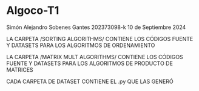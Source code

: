 # Algoco-T1
Simón Alejandro Sobenes Gantes
202373098-k
10 de Septiembre 2024

LA CARPETA /SORTING ALGORITHMS/ CONTIENE LOS CÓDIGOS FUENTE Y DATASETS PARA LOS ALGORITMOS DE ORDENAMIENTO

LA CARPETA /MATRIX MULT ALGORITHMS/ CONTIENE LOS CÓDIGOS FUENTE Y DATASETS PARA LOS ALGORITMOS DE PRODUCTO DE MATRICES

CADA CARPETA DE DATASET CONTIENE EL .py QUE LAS GENERÓ
